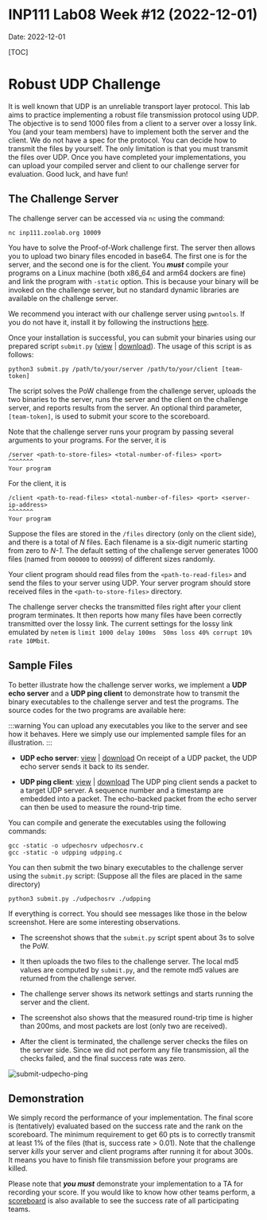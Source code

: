 # INP111 Lab08 Week #12 (2022-12-01)

Date: 2022-12-01

[TOC]

# Robust UDP Challenge

It is well known that UDP is an unreliable transport layer protocol. This lab aims to practice implementing a robust file transmission protocol using UDP. The objective is to send 1000 files from a client to a server over a lossy link. You (and your team members) have to implement both the server and the client. We do not have a spec for the protocol. You can decide how to transmit the files by yourself. The only limitation is that you must transmit the files over UDP. Once you have completed your implementations, you can upload your compiled server and client to our challenge server for evaluation. Good luck, and have fun!

## The Challenge Server

The challenge server can be accessed via ``nc`` using the command:
```
nc inp111.zoolab.org 10009
```
You have to solve the Proof-of-Work challenge first. The server then allows you to upload two binary files encoded in base64. The first one is for the server, and the second one is for the client. You ***must*** compile your programs on a Linux machine (both x86_64 and arm64 dockers are fine) and link the program with `-static` option. This is because your binary will be invoked on the challenge server, but no standard dynamic libraries are available on the challenge server.

We recommend you interact with our challenge server using `pwntools`. If you do not have it, install it by following the instructions [here](https://md.zoolab.org/s/EleTCdAQ5).

Once your installation is successful, you can submit your binaries using our prepared script `submit.py` ([view](https://inp111.zoolab.org/code.html?file=lab08/submit.py) | [download](https://inp111.zoolab.org/lab08/submit.py)). The usage of this script is as follows:
```
python3 submit.py /path/to/your/server /path/to/your/client [team-token]
```
The script solves the PoW challenge from the challenge server, uploads the two binaries to the server, runs the server and the client on the challenge server, and reports results from the server. An optional third parameter, `[team-token]`, is used to submit your score to the scoreboard.

Note that the challenge server runs your program by passing several arguments to your programs. For the server, it is
```
/server <path-to-store-files> <total-number-of-files> <port>
^^^^^^^
Your program
```
For the client, it is
```
/client <path-to-read-files> <total-number-of-files> <port> <server-ip-address>
^^^^^^^
Your program
```
Suppose the files are stored in the `/files` directory (only on the client side), and there is a total of *N* files. Each filename is a six-digit numeric starting from zero to *N-1*. The default setting of the challenge server generates 1000 files (named from `000000` to `000999`) of different sizes randomly.

Your client program should read files from the `<path-to-read-files>` and send the files to your server using UDP. Your server program should store received files in the `<path-to-store-files>` directory.

The challenge server checks the transmitted files right after your client program terminates. It then reports how many files have been correctly transmitted over the lossy link. The current settings for the lossy link emulated by `netem` is `limit 1000 delay 100ms  50ms loss 40% corrupt 10% rate 10Mbit`.

## Sample Files

To better illustrate how the challenge server works, we implement a **UDP echo server** and a **UDP ping client** to demonstrate how to transmit the binary executables to the challenge server and test the programs. The source codes for the two programs are available here:

:::warning
You can upload any executables you like to the server and see how it behaves. Here we simply use our implemented sample files for an illustration.
:::

- **UDP echo server**: [view](https://inp111.zoolab.org/code.html?file=lab08/udpechosrv.c) | [download](https://inp111.zoolab.org/lab08/udpechosrv.c)
   On receipt of a UDP packet, the UDP echo server sends it back to its sender.

- **UDP ping client**: [view](https://inp111.zoolab.org/code.html?file=lab08/udpping.c) | [download](https://inp111.zoolab.org/lab08/udpping.c)
   The UDP ping client sends a packet to a target UDP server. A sequence number and a timestamp are embedded into a packet. The echo-backed packet from the echo server can then be used to measure the round-trip time. 

You can compile and generate the executables using the following commands:
```
gcc -static -o udpechosrv udpechosrv.c
gcc -static -o udpping udpping.c
```
You can then submit the two binary executables to the challenge server using the `submit.py` script: (Suppose all the files are placed in the same directory)
```
python3 submit.py ./udpechosrv ./udpping
```
If everything is correct. You should see messages like those in the below screenshot. Here are some interesting observations.

- The screenshot shows that the `submit.py` script spent about 3s to solve the PoW.

- It then uploads the two files to the challenge server. The local md5 values are computed by `submit.py`, and the remote md5 values are returned from the challenge server.

- The challenge server shows its network settings and starts running the server and the client. 

- The screenshot also shows that the measured round-trip time is higher than 200ms, and most packets are lost (only two are received).

- After the client is terminated, the challenge server checks the files on the server side. Since we did not perform any file transmission, all the checks failed, and the final success rate was zero.

![submit-udpecho-ping](https://inp111.zoolab.org/lab08/submit-udpecho-ping.png)


## Demonstration

We simply record the performance of your implementation. The final score is (tentatively) evaluated based on the success rate and the rank on the scoreboard. The minimum requirement to get 60 pts is to correctly transmit at least 1% of the files (that is, success rate > 0.01). Note that the challenge server *kills* your server and client programs after running it for about 300s. It means you have to finish file transmission before your programs are killed.

Please note that ***you must*** demonstrate your implementation to a TA for recording your score. If you would like to know how other teams perform, a [scoreboard](https://robustudp.zoolab.org/) is also available to see the success rate of all participating teams.